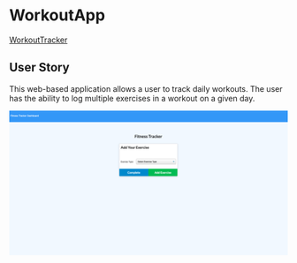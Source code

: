 # WorkoutApp
[WorkoutTracker](https://slam427.github.io/WorkoutApp/)


## User Story
This web-based application allows a user to track daily workouts. The user has the ability to log multiple exercises in a workout on a given day. 

![Workout Tracker](public/Main.png "Link to app")

